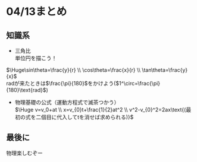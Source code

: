 # 04/13まとめ
## 知識系
* 三角比  
単位円を描こう！  
  
$`\Huge\sin\theta=\frac{y}{r} \\
\cos\theta=\frac{x}{r} \\
\tan\theta=\frac{y}{x}`$  
radが来たときは$`\frac{\pi}{180}`$をかけよう($`1^\circ=\frac{\pi}{180}\text{rad}`$)  
* 物理基礎の公式（運動方程式で滅茶つかう）  
$`\Huge v=v_0+at \\
x=v_{0}t+\frac{1}{2}at^2 \\
v^2-v_{0}^2=2ax\text{(最初の式を二個目に代入してtを消せば求められる)}`$
## 最後に
物理楽しむぞー
